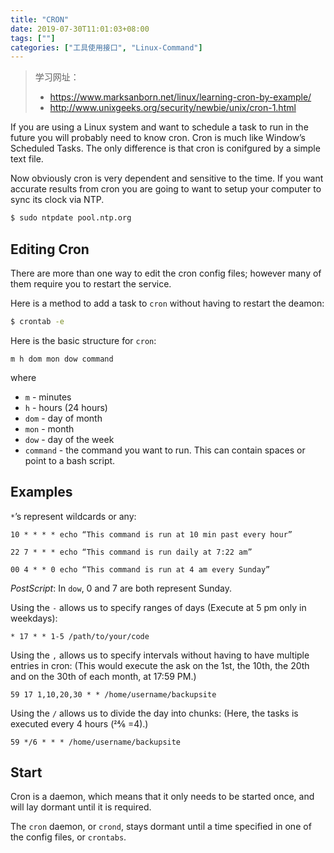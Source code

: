 ```yaml
---
title: "CRON"
date: 2019-07-30T11:01:03+08:00
tags: [""]
categories: ["工具使用接口", "Linux-Command"]
---
```


> 学习网址：
>
> - https://www.marksanborn.net/linux/learning-cron-by-example/
> - http://www.unixgeeks.org/security/newbie/unix/cron-1.html


If you are using a Linux system and want to schedule a task to run in the future you will probably need to know cron. Cron is much like Window’s Scheduled Tasks. The only difference is that cron is conifgured by a simple text file. 

Now obviously cron is very dependent and sensitive to the time. If you want accurate results from cron you are going to want to setup your computer to sync its clock via NTP. 

```bash
$ sudo ntpdate pool.ntp.org
```

## Editing Cron

There are more than one way to edit the cron config files; however many of them require you to restart the service.

Here is a method to add a task to `cron` without having to restart  the deamon:

```bash
$ crontab -e
```

Here is the basic structure for `cron`:

```cron
m h dom mon dow command
```

where

- `m` - minutes
- `h` - hours (24 hours)
- `dom` - day of month
- `mon` - month
- `dow` - day of the  week
- `command` - the command you want to run. This can contain spaces or point to a bash script.

## Examples

`*`’s represent wildcards or any:

```cron
10 * * * * echo “This command is run at 10 min past every hour”

22 7 * * * echo “This command is run daily at 7:22 am”

00 4 * * 0 echo “This command is run at 4 am every Sunday”
```

*PostScript*: In `dow`, 0 and 7 are both represent Sunday.

Using the `-` allows us to specify ranges of days (Execute at 5 pm only in weekdays):

```cron
* 17 * * 1-5 /path/to/your/code
```

Using the `,` allows us to specify intervals without having to have multiple entries in cron: (This would execute the ask on the 1st, the 10th, the 20th and on the 30th of each month, at 17:59 PM.)

```cron
59 17 1,10,20,30 * * /home/username/backupsite
```

Using the `/` allows us to divide the day into chunks: (Here, the tasks is executed every 4 hours (24⁄6 =4).)

```cron
59 */6 * * * /home/username/backupsite
```

## Start

Cron is a daemon, which means that it only needs to be started once, and will  lay dormant until it is required. 

The `cron` daemon, or `crond`, stays dormant  until a time specified in one of the config files, or `crontabs`.
